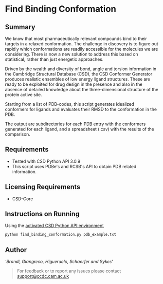 # Find Binding Conformation

## Summary

We know that most pharmaceutically relevant compounds bind to their targets in a relaxed conformation. The challenge in discovery is to figure out rapidly which conformations are readily accessible for the molecules we are considering. There is now a new solution to address this based on statistical, rather than just energetic approaches.

Driven by the wealth and diversity of bond, angle and torsion information in the Cambridge Structural Database (CSD), the CSD Conformer Generator produces realistic ensembles of low energy ligand structures. These are ready to be exploited for drug design in the presence and also in the absence of detailed knowledge about the three-dimensional structure of the protein active site.

Starting from a list of PDB-codes, this script generates idealized conformers
for ligands and evaluates their RMSD to the conformation in the PDB.

The output  are subdirectories for each PDB entry with the conformers generated for each ligand, and a spreadsheet (.csv) with the results of the comparison.
## Requirements
- Tested with CSD Python API 3.0.9 
- This script uses PDBe's and RCSB's API to obtain PDB related information.

## Licensing Requirements 
- CSD-Core

## Instructions on Running
Using the [activated CSD Python API environment](../../README.md#running-scripts-through-the-csd-python-api-miniconda-installed)

```cmd
python find_binding_conformation.py pdb_example.txt
```
## Author
_'Brandl, Giangreco, Higueruelo, Schaerfer and Sykes'_


> For feedback or to report any issues please contact [support@ccdc.cam.ac.uk](mailto:support@ccdc.cam.ac.uk)